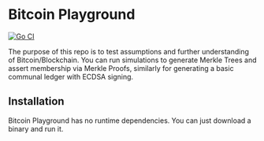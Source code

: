 # Bitcoin Playground

[![Go CI](https://github.com/lf-hernandez/bitcoinplayground/actions/workflows/go.yml/badge.svg)](https://github.com/lf-hernandez/bitcoinplayground/actions/workflows/go.yml)

The purpose of this repo is to test assumptions and further understanding of Bitcoin/Blockchain. You can run simulations to generate Merkle Trees and assert membership via Merkle Proofs, similarly for generating a basic communal ledger with ECDSA signing.

## Installation

Bitcoin Playground has no runtime dependencies. You can just download a binary and run it.

